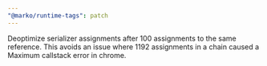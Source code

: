 ```yaml
---
"@marko/runtime-tags": patch
---
```


Deoptimize serializer assignments after 100 assignments to the same reference. This avoids an issue where 1192 assignments in a chain caused a Maximum callstack error in chrome.
